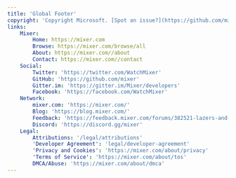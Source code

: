 ```yaml
---
title: 'Global Footer'
copyright: 'Copyright Microsoft. [Spot an issue?](https://github.com/mixer/developer-docs/issues/new)'
links:
    Mixer:
        Home: https://mixer.com
        Browse: https://mixer.com/browse/all
        About: https://mixer.com//about
        Contact: https://mixer.com//contact
    Social:
        Twitter: 'https://twitter.com/WatchMixer'
        GitHub: 'https://github.com/mixer'
        Gitter.im: 'https://gitter.im/Mixer/developers'
        Facebook: 'https://facebook.com/WatchMixer'
    Network:
        mixer.com: 'https://mixer.com/'
        Blog: 'https://blog.mixer.com/'
        Feedback: 'https://feedback.mixer.com/forums/382521-lazers-and-shiny-things/category/174978-developer-ecosystem'
        Discord: 'https://discord.gg/mixer'
    Legal:
        Attributions: '/legal/attributions'
        'Developer Agreement': 'legal/developer-agreement'
        'Privacy and Cookies': 'https://mixer.com/about/privacy'
        'Terms of Service': 'https://mixer.com/about/tos'
        DMCA/Abuse: 'https://mixer.com/about/dmca'
---
```


